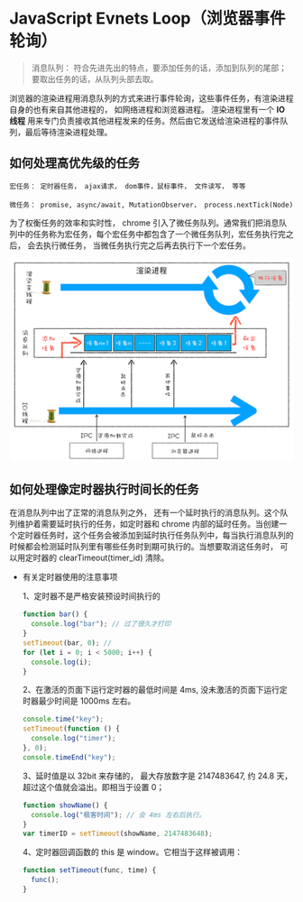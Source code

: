 # JavaScript Evnets Loop（浏览器事件轮询）

> 消息队列： 符合先进先出的特点，要添加任务的话，添加到队列的尾部；要取出任务的话，从队列头部去取。

浏览器的渲染进程用消息队列的方式来进行事件轮询，这些事件任务，有渲染进程自身的也有来自其他进程的， 如网络进程和浏览器进程。 渲染进程里有一个 **IO 线程** 用来专门负责接收其他进程发来的任务。然后由它发送给渲染进程的事件队列，最后等待渲染进程处理。

## 如何处理高优先级的任务

    宏任务： 定时器任务， ajax请求， dom事件，鼠标事件， 文件读写， 等等

    微任务： promise, async/await, MutationObserver， process.nextTick(Node)

为了权衡任务的效率和实时性， chrome 引入了微任务队列。通常我们把消息队列中的任务称为宏任务，每个宏任务中都包含了一个微任务队列，宏任务执行完之后， 会去执行微任务， 当微任务执行完之后再去执行下一个宏任务。

<img src="./img/11eventsloop.png" />

## 如何处理像定时器执行时间长的任务

在消息队列中出了正常的消息队列之外， 还有一个延时执行的消息队列。这个队列维护着需要延时执行的任务，如定时器和 chrome 内部的延时任务。当创建一个定时器任务时，这个任务会被添加到延时执行任务队列中，每当执行消息队列的时候都会检测延时队列里有哪些任务时到期可执行的。当想要取消这任务时， 可以用定时器的 clearTimeout(timer_id) 清除。

- 有关定时器使用的注意事项

  1、定时器不是严格安装预设时间执行的

  ```js
  function bar() {
  	console.log("bar"); // 过了很久才打印
  }
  setTimeout(bar, 0); //
  for (let i = 0; i < 5000; i++) {
  	console.log(i);
  }
  ```

  2、在激活的页面下运行定时器的最低时间是 4ms, 没未激活的页面下运行定时器最少时间是 1000ms 左右。

  ```js
  console.time("key");
  setTimeout(function () {
  	console.log("timer");
  }, 0);
  console.timeEnd("key");
  ```

  3、延时值是以 32bit 来存储的， 最大存放数字是 2147483647, 约 24.8 天， 超过这个值就会溢出。即相当于设置 0；

  ```js
  function showName() {
  	console.log("极客时间"); // 会 4ms 左右后执行。
  }
  var timerID = setTimeout(showName, 2147483648);
  ```

  4、定时器回调函数的 this 是 window。它相当于这样被调用：

  ```js
  function setTimeout(func, time) {
  	func();
  }
  ```
